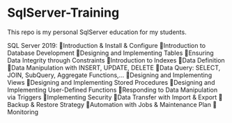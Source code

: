 # SqlServer-Training
This repo is my personal SqlServer education for my students.

SQL Server 2019:
🔰Introduction & Install & Configure
🔰Introduction to Database Development
🔰Designing and Implementing Tables
🔰Ensuring Data Integrity through Constraints
🔰Introduction to Indexes
🔰Data Definition
🔰Data Manipulation with INSERT, UPDATE, DELETE
🔰Data Query: SELECT, JOIN, SubQuery, Aggregate Functions,... 
🔰Designing and Implementing Views
🔰Designing and Implementing Stored Procedures
🔰Designing and Implementing User-Defined Functions
🔰Responding to Data Manipulation via Triggers
🔰Implementing Security
🔰Data Transfer with Import & Export
🔰Backup & Restore Strategy
🔰Automation with Jobs & Maintenance Plan
🔰Monitoring

